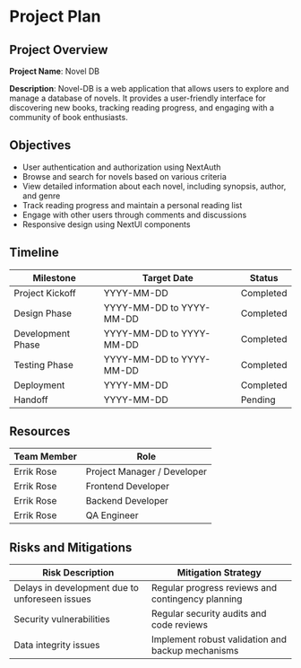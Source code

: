 # Project Plan

## Project Overview

**Project Name**: Novel DB

**Description**:
Novel-DB is a web application that allows users to explore and manage a database of novels. It provides a user-friendly interface for discovering new books, tracking reading progress, and engaging with a community of book enthusiasts.

## Objectives

- User authentication and authorization using NextAuth
- Browse and search for novels based on various criteria
- View detailed information about each novel, including synopsis, author, and genre
- Track reading progress and maintain a personal reading list
- Engage with other users through comments and discussions
- Responsive design using NextUI components

## Timeline

| Milestone         | Target Date              | Status    |
| ----------------- | ------------------------ | --------- |
| Project Kickoff   | YYYY-MM-DD               | Completed |
| Design Phase      | YYYY-MM-DD to YYYY-MM-DD | Completed |
| Development Phase | YYYY-MM-DD to YYYY-MM-DD | Completed |
| Testing Phase     | YYYY-MM-DD to YYYY-MM-DD | Completed |
| Deployment        | YYYY-MM-DD               | Completed |
| Handoff           | YYYY-MM-DD               | Pending   |

## Resources

| Team Member | Role                        |
| ----------- | --------------------------- |
| Errik Rose  | Project Manager / Developer |
| Errik Rose  | Frontend Developer          |
| Errik Rose  | Backend Developer           |
| Errik Rose  | QA Engineer                 |

## Risks and Mitigations

| Risk Description                               | Mitigation Strategy                               |
| ---------------------------------------------- | ------------------------------------------------- |
| Delays in development due to unforeseen issues | Regular progress reviews and contingency planning |
| Security vulnerabilities                       | Regular security audits and code reviews          |
| Data integrity issues                          | Implement robust validation and backup mechanisms |
